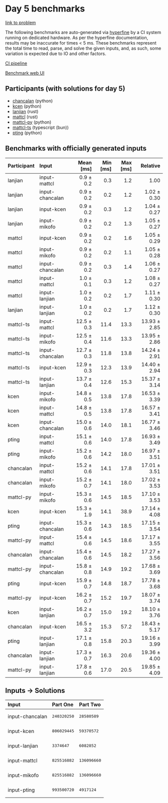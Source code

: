 # Day 5 benchmarks

[link to problem](https://adventofcode.com/2023/day/5)

The following benchmarks are auto-generated via
[hyperfine](https://github.com/sharkdp/hyperfine) by a CI system running on
dedicated hardware. As per the hyperfine documentation, results may be
inaccurate for times < 5 ms. These benchmarks represent the total time to read,
parse, and solve the given inputs, and, as such, some variation is expected due
to IO and other factors.

[CI pipeline](http://ci.papercode.net:8080/teams/main/pipelines/aoc2023)

[Benchmark web UI](https://aoc.ancalagon.black)


## Participants (with solutions for day 5)

- [chancalan](https://github.com/chancalan/aoc2023) (python)
- [kcen](https://github.com/kcen/aoc2023) (python)
- [lanjian](https://github.com/lanjian/aoc-2023) (rust)
- [mattcl](https://github.com/mattcl/aoc2023) (rust)
- [mattcl-py](https://github.com/mattcl/aoc2023-py) (python)
- [mattcl-ts](https://github.com/mattcl/aoc2023-js) (typescript (bun))
- [pting](https://github.com/pting/aoc2023) (python)


## Benchmarks with officially generated inputs

| Participant | Input | Mean [ms] | Min [ms] | Max [ms] | Relative |
|:---|:---|---:|---:|---:|---:|
| lanjian | input-mattcl | 0.9 ± 0.2 | 0.3 | 1.2 | 1.00 |
| lanjian | input-chancalan | 0.9 ± 0.2 | 0.2 | 1.2 | 1.02 ± 0.30 |
| lanjian | input-kcen | 0.9 ± 0.2 | 0.3 | 1.2 | 1.04 ± 0.27 |
| lanjian | input-mikofo | 0.9 ± 0.2 | 0.2 | 1.3 | 1.05 ± 0.27 |
| mattcl | input-kcen | 0.9 ± 0.2 | 0.2 | 1.6 | 1.05 ± 0.29 |
| mattcl | input-mikofo | 0.9 ± 0.2 | 0.2 | 1.1 | 1.05 ± 0.28 |
| mattcl | input-chancalan | 0.9 ± 0.2 | 0.3 | 1.4 | 1.06 ± 0.27 |
| mattcl | input-mattcl | 1.0 ± 0.1 | 0.3 | 1.2 | 1.08 ± 0.27 |
| mattcl | input-lanjian | 1.0 ± 0.2 | 0.2 | 1.7 | 1.11 ± 0.30 |
| lanjian | input-lanjian | 1.0 ± 0.2 | 0.2 | 1.7 | 1.12 ± 0.30 |
| mattcl-ts | input-mattcl | 12.5 ± 0.3 | 11.4 | 13.3 | 13.93 ± 2.85 |
| mattcl-ts | input-mikofo | 12.5 ± 0.4 | 11.6 | 13.3 | 13.95 ± 2.86 |
| mattcl-ts | input-chancalan | 12.7 ± 0.3 | 11.8 | 13.8 | 14.24 ± 2.91 |
| mattcl-ts | input-kcen | 12.9 ± 0.3 | 12.3 | 13.9 | 14.40 ± 2.94 |
| mattcl-ts | input-lanjian | 13.7 ± 0.4 | 12.6 | 15.3 | 15.37 ± 3.14 |
| kcen | input-mikofo | 14.8 ± 0.5 | 13.8 | 17.8 | 16.53 ± 3.39 |
| kcen | input-mattcl | 14.8 ± 0.5 | 13.8 | 17.8 | 16.57 ± 3.41 |
| kcen | input-chancalan | 15.0 ± 0.6 | 14.0 | 18.1 | 16.77 ± 3.46 |
| pting | input-mattcl | 15.1 ± 0.6 | 14.0 | 17.8 | 16.93 ± 3.49 |
| pting | input-mikofo | 15.2 ± 0.6 | 14.2 | 18.0 | 16.97 ± 3.51 |
| chancalan | input-mattcl | 15.2 ± 0.6 | 14.1 | 17.8 | 17.01 ± 3.51 |
| chancalan | input-mikofo | 15.2 ± 0.7 | 14.1 | 18.0 | 17.02 ± 3.53 |
| mattcl-py | input-mikofo | 15.3 ± 0.6 | 14.5 | 18.5 | 17.10 ± 3.53 |
| kcen | input-kcen | 15.3 ± 1.9 | 14.1 | 38.9 | 17.14 ± 4.08 |
| pting | input-chancalan | 15.3 ± 0.6 | 14.3 | 18.5 | 17.15 ± 3.54 |
| mattcl-py | input-mattcl | 15.4 ± 0.6 | 14.5 | 18.6 | 17.17 ± 3.55 |
| chancalan | input-chancalan | 15.4 ± 0.6 | 14.5 | 18.2 | 17.27 ± 3.56 |
| mattcl-py | input-chancalan | 15.8 ± 0.8 | 14.9 | 19.2 | 17.68 ± 3.69 |
| pting | input-kcen | 15.9 ± 0.7 | 14.8 | 18.7 | 17.78 ± 3.68 |
| mattcl-py | input-kcen | 16.2 ± 0.7 | 15.2 | 19.7 | 18.07 ± 3.74 |
| kcen | input-lanjian | 16.2 ± 0.7 | 15.0 | 19.2 | 18.10 ± 3.76 |
| chancalan | input-kcen | 16.5 ± 3.2 | 15.3 | 57.2 | 18.43 ± 5.17 |
| pting | input-lanjian | 17.1 ± 0.8 | 15.8 | 20.3 | 19.16 ± 3.99 |
| chancalan | input-lanjian | 17.3 ± 0.7 | 16.3 | 20.6 | 19.36 ± 4.00 |
| mattcl-py | input-lanjian | 17.8 ± 0.6 | 17.0 | 20.5 | 19.85 ± 4.09 |


## Inputs -> Solutions

| Input | Part One | Part Two |
|:---|:---|:---|
|input-chancalan|<pre>240320250</pre>|<pre>28580589</pre>|
|input-kcen|<pre>806029445</pre>|<pre>59370572</pre>|
|input-lanjian|<pre>3374647</pre>|<pre>6082852</pre>|
|input-mattcl|<pre>825516882</pre>|<pre>136096660</pre>|
|input-mikofo|<pre>825516882</pre>|<pre>136096660</pre>|
|input-pting|<pre>993500720</pre>|<pre>4917124</pre>|
